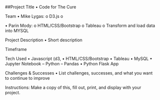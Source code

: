  

##Project Title
•	Code for The Cure

Team
•	Mike Lygas:
o	D3.js
o	


•	Parin Mody:
o	HTML/CSS/Bootstrap
o	Tableau
o	Transform and load data into MYSQL 


Project Description
•	Short description 

Timeframe


Tech Used
•	Javascript (d3, 
•	HTML/CSS/Bootstrap
•	Tableau
•	MySQL
•	Jupyter Notebook – Python – Pandas
•	Python Flask App


Challenges & Successes
•	List challenges, successes, and what you want to continue to improve

Instructions: Make a copy of this, fill out, print, and display with your project.



